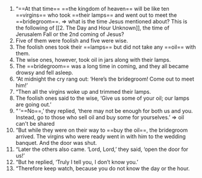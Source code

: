 1.  “==At that time== ==the kingdom of heaven== will be like ten ==virgins== who took ==their lamps== and went out to meet the ==bridegroom==. => what is the time Jesus mentioned about? This is the following of [[2. The Day and Hour Unknown]], the time of Jerusalem Fall or the 2nd coming of Jesus?
2. Five of them were foolish and five were wise.
3. The foolish ones took their ==lamps== but did not take any ==oil== with them.
4. The wise ones, however, took oil in jars along with their lamps.
5. The ==bridegroom== was a long time in coming, and they all became drowsy and fell asleep.
6.  “At midnight the cry rang out: ‘Here’s the bridegroom! Come out to meet him!’
7. “Then all the virgins woke up and trimmed their lamps.
8. The foolish ones said to the wise, ‘Give us some of your oil; our lamps are going out.’
9. “ ‘==No==,’ they replied, ‘there may not be enough for both us and you. Instead, go to those who sell oil and buy some for yourselves.’ => oil can't be shared
10.  “But while they were on their way to ==buy the oil==, the bridegroom arrived. The virgins who were ready went in with him to the wedding banquet. And the door was shut.
11.  “Later the others also came. ‘Lord, Lord,’ they said, ‘open the door for us!’
12.  “But he replied, ‘Truly I tell you, I don’t know you.’
13.  “Therefore keep watch, because you do not know the day or the hour.